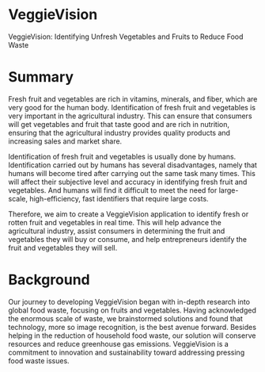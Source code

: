 # VeggieVision
VeggieVision: Identifying Unfresh Vegetables and Fruits to Reduce Food Waste

# Summary
Fresh fruit and vegetables are rich in vitamins, minerals, and fiber, which are very good for the human body. Identification of fresh fruit and vegetables is very important in the agricultural industry. This can ensure that consumers will get vegetables and fruit that taste good and are rich in nutrition, ensuring that the agricultural industry provides quality products and increasing sales and market share.

Identification of fresh fruit and vegetables is usually done by humans. Identification carried out by humans has several disadvantages, namely that humans will become tired after carrying out the same task many times. This will affect their subjective level and accuracy in identifying fresh fruit and vegetables. And humans will find it difficult to meet the need for large-scale, high-efficiency, fast identifiers that require large costs.

Therefore, we aim to create a VeggieVision application to identify fresh or rotten fruit and vegetables in real time. This will help advance the agricultural industry, assist consumers in determining the fruit and vegetables they will buy or consume, and help entrepreneurs identify the fruit and vegetables they will sell.

# Background
Our journey to developing VeggieVision began with in-depth research into global food waste, focusing on fruits and vegetables. Having acknowledged the enormous scale of waste, we brainstormed solutions and found that technology, more so image recognition, is the best avenue forward. Besides helping in the reduction of household food waste, our solution will conserve resources and reduce greenhouse gas emissions. VeggieVision is a commitment to innovation and sustainability toward addressing pressing food waste issues.